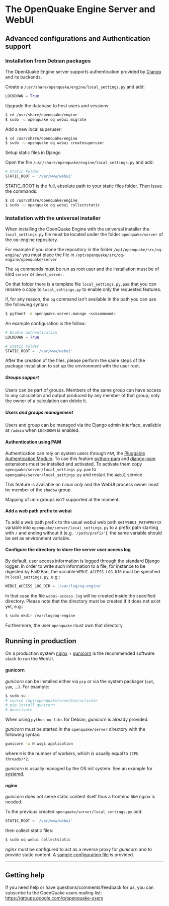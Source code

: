 # The OpenQuake Engine Server and WebUI

## Advanced configurations and Authentication support

### Installation from Debian packages

The OpenQuake Engine server supports authentication provided by [Django](https://docs.djangoproject.com/en/stable/topics/auth/) and its backends.

Create a `/usr/share/openquake/engine/local_settings.py` and add:
```python
LOCKDOWN = True
```

Upgrade the database to host users and sessions:
```bash
$ cd /usr/share/openquake/engine
$ sudo -u openquake oq webui migrate 
```

Add a new local superuser:
```bash
$ cd /usr/share/openquake/engine
$ sudo -u openquake oq webui createsuperuser
```

Setup static files in Django

Open the file `/usr/share/openquake/engine/local_settings.py` and add:
```python
# Static Folder
STATIC_ROOT = '/var/www/webui'
```
STATIC_ROOT is the full, absolute path to your static files folder.
Then issue the commands:

```bash
$ cd /usr/share/openquake/engine
$ sudo -u openquake oq webui collectstatic
```

### Installation with the universal installer

When installing the OpenQuake Engine with the universal installer the `local_settings.py` file must be located under the folder `openquake/server` of the oq-engine repository.

For example if you clone the repository in the folder `/opt/openquake/src/oq-engine/` you must place the file in `/opt/openquake/src/oq-engine/openquake/server`

The `oq` commands must be run as root user and the installation must be of kind `server` or `devel_server`.

On that folder there is a template file `local_settings.py.pam` that you can rename o copy to `local_settings.py` to enable only the requested features.

if, for any reason, the `oq` command isn't available in the path you can use the following syntax:

```bash
$ python3 -m openquake.server.manage <subcommand> 
```
An example configuration is the follow:

```python
# Enable authentication
LOCKDOWN = True

# Static Folder
STATIC_ROOT = '/var/www/webui'
```

After the creation of the files, please perform the same steps of the package installation to set up the environment with the user root.

##### Groups support

Users can be part of groups. Members of the same group can have access to any calculation and output produced by any member of that group; only the owner of a calculation can delete it.


##### Users and groups management

Users and group can be managed via the Django admin interface, available at `/admin` when `LOCKDOWN` is enabled.


#### Authentication using PAM
Authentication can rely on system users through `PAM`, the [Pluggable Authentication Module](https://en.wikipedia.org/wiki/Pluggable_authentication_module). To use this feature [python-pam](https://github.com/FirefighterBlu3/python-pam) and [django-pam](https://github.com/cnobile2012/django-pam) extensions must be installed and activated. To activate them copy `openquake/server/local_settings.py.pam` to `openquake/server/local_settings.py` and restart the `WebUI` service.

This feature is available on _Linux only_ and the WebUI process owner must be member of the `shadow` group.

Mapping of unix groups isn't supported at the moment.

#### Add a web path prefix to webui

To add a web path prefix to the usual webui web path set ``WEBUI_PATHPREFIX`` variable into ``openquake/server/local_settings.py`` to a prefix path starting with ``/`` and ending without it (e.g. ``'/path/prefix'``); the same variable should be set as environment variable.

#### Configure the directory to store the server user access log

By default, user access information is logged through the standard Django logger. In order to write such information to a file, for instance to be digested by Fail2Ban, the variable `WEBUI_ACCESS_LOG_DIR` must be specified in `local_settings.py`, e.g.:
```python
WEBUI_ACCESS_LOG_DIR = '/var/log/oq-engine'
```
In that case the file `webui-access.log` will be created inside the specified directory.
Please note that the directory must be created if it does not exist yet, e.g.:
```bash
$ sudo mkdir /var/log/oq-engine
```
Furthermore, the user `openquake` must own that directory.

## Running in production

On a production system [nginx](http://nginx.org/en/) + [gunicorn](http://gunicorn.org/) is the recommended software stack to run the WebUI.

#### gunicorn

*gunicorn* can be installed either via `pip` or via the system packager (`apt`, `yum`, ...). For example:

```bash
$ sudo su -
# source /opt/openquake/venv/bin/activate
# pip install gunicorn
# deactivate
```

When using `python-oq-libs` for Debian, *gunicorn* is already provided.

*gunicorn* must be started in the `openquake/server` directory with the following syntax:

```bash
gunicorn -w N wsgi:application
```

where `N` is the number of workers, which is usually equal to `(CPU threads)*2`.

*gunicorn* is usually managed by the OS init system. See an example for [systemd](../../debian/systemd/openquake-webui.service).

#### nginx

*gunicorn* does not serve static content itself thus a frontend like *nginx* is needed.

To the previous created `openquake/server/local_settings.py` add:

```python
STATIC_ROOT = '/var/www/webui'
```

then collect static files:

```bash
$ sudo oq webui collectstatic
```

*nginx* must be configured to act as a reverse proxy for *gunicorn* and to provide static content. A [sample configuration file](examples/nginx.md) is provided.

***

## Getting help
If you need help or have questions/comments/feedback for us, you can subscribe to the OpenQuake users mailing list: https://groups.google.com/g/openquake-users
